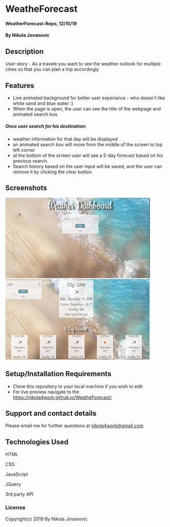 # WeatheForecast

#### WeatherForecast-Repo, 12/15/19

#### By Nikola Jovanovic

## Description

User story - As a travele you want to see the weather outlook for multiple cities so that you can plan a trip accordingly



## Features

* Live animated background for better user experiance - who doesn't like white sand and blue water :)
* When the page is open, the user can see the title of the webpage and animated search box.
##### Once user search for his destination:
* weather information for that day will be displayed
* an animated search box will move from the middle of the screen to top left corner 
* at the bottom of the screen user will see a 5-day forecast based on his previous search.
* Search history based on the user input will be saved, and the user can remove it by clicking the clear button.



## Screenshots


<img src="https://github.com/nikola4work/WeatheForecast/blob/master/assets/images/readme%20pic%201.png" height="250" width="450">

<img src="https://github.com/nikola4work/WeatheForecast/blob/master/assets/images/readme%20pic%202.png" height="250" width="450">





## Setup/Installation Requirements

* Clone this repository to your local machine if you wish to edit
* For live preview navigate to the https://nikola4work.github.io/WeatheForecast/




## Support and contact details

Please email me for further questions at nikola4work@gmail.com

## Technologies Used

HTML

CSS

JavaScript 

JQuery

3rd party API


### License

Copyright(c) 2019 By Nikola Jovanovic

